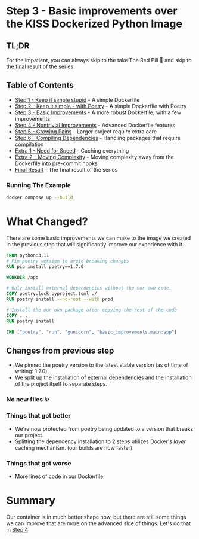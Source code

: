# Step 3 - Basic improvements over the KISS Dockerized Python Image

## TL;DR

For the impatient, you can always skip to the take The Red Pill 💊 and skip to
the [final result](/README.md#final-result) of the series.

## Table of Contents

* [Step 1 - Keep it simple stupid](/step-1-kiss-requirements/README.md) - A simple Dockerfile
* [Step 2 - Keep it simple - with Poetry](/step-2-kiss-poetry/README.md) - A simple Dockerfile with Poetry
* [Step 3 - Basic Improvements](/step-3-basic-improvements/README.md) - A more robust Dockerfile, with a few
  improvements
* [Step 4 - Nontrivial Improvements](/step-4-nontrivial-improvements/README.md) - Advanced Dockerfile features
* [Step 5 - Growing Pains](/step-5-larger-project/README.md) - Larger project require extra care
* [Step 6 - Compiling Dependencies](/step-6-compiling-dependencies/README.md) - Handling packages that require
  compilation
* [Extra 1 - Need for Speed](/extra-1-need-for-speed/README.md) - Caching everything
* [Extra 2 - Moving Complexity](/extra-2-pre-commit/README.md) - Moving complexity away from the Dockerfile into
  pre-commit hooks
* [Final Result](/README.md#final-result) - The final result of the series

### Running The Example

```bash
docker compose up --build
```

# What Changed?

There are some basic improvements we can make to the image we created in the previous step that will significantly
improve our experience with it.

```dockerfile
FROM python:3.11
# Pin poetry version to avoid breaking changes
RUN pip install poetry==1.7.0

WORKDIR /app

# Only install external dependencies without the our own code.
COPY poetry.lock pyproject.toml ./
RUN poetry install --no-root --with prod

# Install the our own package after copying the rest of the code
COPY . .
RUN poetry install

CMD ["poetry", "run", "gunicorn", "basic_improvements.main:app"]
```

## Changes from previous step

* We pinned the poetry version to the latest stable version (as of time of writing: 1.7.0).
* We split up the installation of external dependencies and the installation of the project itself to separate steps.

### No new files ✨

### Things that got better

* We're now protected from poetry being updated to a version that breaks our project.
* Splitting the dependency installation to 2 steps utilizes Docker's _layer_ caching mechanism. (our builds are now
  faster)

### Things that got worse

* More lines of code in our Dockerfile.

# Summary

Our container is in much better shape now, but there are still some things we can improve that are more on the advanced
side of things. Let's do that in [Step 4](/step-4-nontrivial-improvements/README.md)